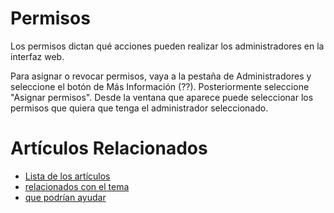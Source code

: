# Permisos

Los permisos dictan qué acciones pueden realizar los
administradores en la interfaz web.

Para asignar o revocar permisos, vaya a la pestaña de
Administradores y seleccione el botón de Más Información
(??). Posteriormente seleccione "Asignar permisos". Desde
la ventana que aparece puede seleccionar los permisos que
quiera que tenga el administrador seleccionado.

# Artículos Relacionados

* [Lista de los artículos](/..)
* [relacionados con el tema](/../template)
* [que podrían ayudar](http://gestii.com)
